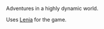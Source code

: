 Adventures in a highly dynamic world.

Uses [Lenia](https://chakazul.github.io/lenia.html) for the game.